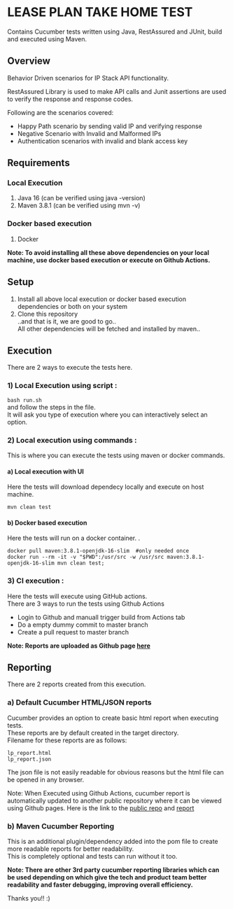 # LEASE PLAN TAKE HOME TEST
Contains Cucumber tests written using Java, RestAssured and JUnit, build and executed using Maven.

## Overview     
Behavior Driven scenarios for IP Stack API functionality.    

RestAssured Library is used to make API calls and Junit assertions are used to verify the response and response codes.    
     
Following are the scenarios covered:    
* Happy Path scenario by sending valid IP and verifying response    
* Negative Scenario with Invalid and Malformed IPs    
* Authentication scenarios with invalid and blank access key    

## Requirements    
### Local Execution    
1. Java 16 (can be verified using java -version)    
2. Maven 3.8.1 (can be verified using mvn -v)    

### Docker based execution
1. Docker
       
**Note: To avoid installing all these above dependencies on your local machine, use docker based execution or execute on Github Actions.**    

## Setup
1. Install all above local execution or docker based execution dependencies or both on your system
2. Clone this repository    
   ..and that is it, we are good to go..    
   All other dependencies will be fetched and installed by maven..   
   
    
## Execution
There are 2 ways to execute the tests here.
### 1) Local Execution using script :
```bash run.sh```    
and follow the steps in the file.    
It will ask you type of execution where you can interactively select an option.

### 2) Local execution using commands :
This is where you can execute the tests using maven or docker commands.    

#### a) Local execution with UI
Here the tests will download dependecy locally and execute on host machine.    
```
mvn clean test
```    
    
#### b) Docker based execution
Here the tests will run on a docker container.    .
```
docker pull maven:3.8.1-openjdk-16-slim  #only needed once
docker run --rm -it -v "$PWD":/usr/src -w /usr/src maven:3.8.1-openjdk-16-slim mvn clean test;
```    

### 3) CI execution :
Here the tests will execute using GitHub actions.    
There are 3 ways to run the tests using Github Actions
* Login to Github and manuall trigger build from Actions tab    
* Do a empty dummy commit to master branch    
* Create a pull request to master branch    

**Note: Reports are uploaded as Github page [here](https://lease-plan-test.github.io/LPTestReport/)**

## Reporting
There are 2 reports created from this execution.
### a) Default Cucumber HTML/JSON reports
Cucumber provides an option to create basic html report when executing tests.     
These reports are by default created in the target directory.    
Filename for these reports are as follows:
```
lp_report.html
lp_report.json
```     
The json file is not easily readable for obvious reasons but the html file can be opened in any browser.   

Note: When Executed using Github Actions, cucumber report is automatically updated to another public repository where it can be viewed using Github pages. 
Here is the link to the [public repo](https://github.com/lease-plan-test/LPTestReport) and [report](https://lease-plan-test.github.io/LPTestReport/)

### b) Maven Cucumber Reporting
This is an additional plugin/dependency added into the pom file to create more readable reports for better readability.    
This is completely optional and tests can run without it too.

**Note: There are other 3rd party cucumber reporting libraries which can be used depending on which give the tech and product team better readability and faster debugging, improving overall efficiency.**     

Thanks you!! :) 
